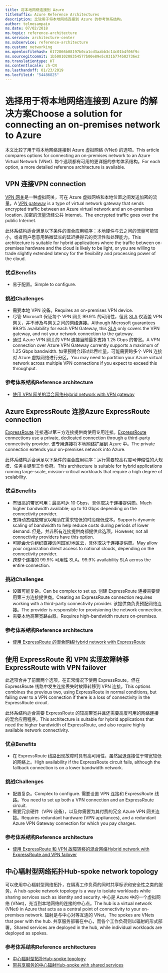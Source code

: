 ```yaml
---
title: 将本地网络连接到 Azure
titleSuffix: Azure Reference Architectures
description: 比较用于将本地网络连接到 Azure 的参考体系结构。
author: telmosampaio
ms.date: 07/02/2018
ms.topic: reference-architecture
ms.service: architecture-center
ms.subservice: reference-architecture
ms.custom: networking
ms.openlocfilehash: 6172866b08197b0ca1cd3aabb3c14c01b4f06f9c
ms.sourcegitcommit: 1b50810208354577b00e89e5c031b774b02736e2
ms.translationtype: HT
ms.contentlocale: zh-CN
ms.lasthandoff: 01/23/2019
ms.locfileid: "54486825"
---
```

# <a name="choose-a-solution-for-connecting-an-on-premises-network-to-azure"></a><span data-ttu-id="22e7b-103">选择用于将本地网络连接到 Azure 的解决方案</span><span class="sxs-lookup"><span data-stu-id="22e7b-103">Choose a solution for connecting an on-premises network to Azure</span></span>

<span data-ttu-id="22e7b-104">本文比较了用于将本地网络连接到 Azure 虚拟网络 (VNet) 的选项。</span><span class="sxs-lookup"><span data-stu-id="22e7b-104">This article compares options for connecting an on-premises network to an Azure Virtual Network (VNet).</span></span> <span data-ttu-id="22e7b-105">每个选项都有可用的更详细的参考体系结构。</span><span class="sxs-lookup"><span data-stu-id="22e7b-105">For each option, a more detailed reference architecture is available.</span></span>

## <a name="vpn-connection"></a><span data-ttu-id="22e7b-106">VPN 连接</span><span class="sxs-lookup"><span data-stu-id="22e7b-106">VPN connection</span></span>

<span data-ttu-id="22e7b-107">[VPN 网关](/azure/vpn-gateway/vpn-gateway-about-vpngateways)是一种虚拟网关，可在 Azure 虚拟网络和本地位置之间发送加密的流量。</span><span class="sxs-lookup"><span data-stu-id="22e7b-107">A [VPN gateway](/azure/vpn-gateway/vpn-gateway-about-vpngateways) is a type of virtual network gateway that sends encrypted traffic between an Azure virtual network and an on-premises location.</span></span> <span data-ttu-id="22e7b-108">加密的流量流经公共 Internet。</span><span class="sxs-lookup"><span data-stu-id="22e7b-108">The encrypted traffic goes over the public Internet.</span></span>

<span data-ttu-id="22e7b-109">此体系结构适合满足以下条件的混合应用程序：本地硬件与云之间的流量可能较小，或者用户愿意用略微延长的延迟换得云的灵活性和处理能力。</span><span class="sxs-lookup"><span data-stu-id="22e7b-109">This architecture is suitable for hybrid applications where the traffic between on-premises hardware and the cloud is likely to be light, or you are willing to trade slightly extended latency for the flexibility and processing power of the cloud.</span></span>

### <a name="benefits"></a><span data-ttu-id="22e7b-110">优点</span><span class="sxs-lookup"><span data-stu-id="22e7b-110">Benefits</span></span>

- <span data-ttu-id="22e7b-111">易于配置。</span><span class="sxs-lookup"><span data-stu-id="22e7b-111">Simple to configure.</span></span>

### <a name="challenges"></a><span data-ttu-id="22e7b-112">挑战</span><span class="sxs-lookup"><span data-stu-id="22e7b-112">Challenges</span></span>

- <span data-ttu-id="22e7b-113">需要本地 VPN 设备。</span><span class="sxs-lookup"><span data-stu-id="22e7b-113">Requires an on-premises VPN device.</span></span>
- <span data-ttu-id="22e7b-114">尽管 Microsoft 保证每个 VPN 网关 99.9% 的可用性，但此 [SLA](https://azure.microsoft.com/support/legal/sla/vpn-gateway/) 仅涵盖 VPN 网关，并不涉及与网关之间的网络连接。</span><span class="sxs-lookup"><span data-stu-id="22e7b-114">Although Microsoft guarantees 99.9% availability for each VPN Gateway, this [SLA](https://azure.microsoft.com/support/legal/sla/vpn-gateway/) only covers the VPN gateway, and not your network connection to the gateway.</span></span>
- <span data-ttu-id="22e7b-115">通过 Azure VPN 网关的 VPN 连接当前最多支持 1.25 Gbps 的带宽。</span><span class="sxs-lookup"><span data-stu-id="22e7b-115">A VPN connection over Azure VPN Gateway currently supports a maximum of 1.25 Gbps bandwidth.</span></span> <span data-ttu-id="22e7b-116">如果预期会超过此吞吐量，可能需要跨多个 VPN 连接对 Azure 虚拟网络进行分区。</span><span class="sxs-lookup"><span data-stu-id="22e7b-116">You may need to partition your Azure virtual network across multiple VPN connections if you expect to exceed this throughput.</span></span>

### <a name="reference-architecture"></a><span data-ttu-id="22e7b-117">参考体系结构</span><span class="sxs-lookup"><span data-stu-id="22e7b-117">Reference architecture</span></span>

- [<span data-ttu-id="22e7b-118">使用 VPN 网关的混合网络</span><span class="sxs-lookup"><span data-stu-id="22e7b-118">Hybrid network with VPN gateway</span></span>](./vpn.md)

<!-- markdownlint-disable MD024 -->

## <a name="azure-expressroute-connection"></a><span data-ttu-id="22e7b-119">Azure ExpressRoute 连接</span><span class="sxs-lookup"><span data-stu-id="22e7b-119">Azure ExpressRoute connection</span></span>

<span data-ttu-id="22e7b-120">[ExpressRoute](/azure/expressroute/) 连接通过第三方连接提供商使用专用连接。</span><span class="sxs-lookup"><span data-stu-id="22e7b-120">[ExpressRoute](/azure/expressroute/) connections use a private, dedicated connection through a third-party connectivity provider.</span></span> <span data-ttu-id="22e7b-121">该专用连接将本地网络扩展到 Azure 中。</span><span class="sxs-lookup"><span data-stu-id="22e7b-121">The private connection extends your on-premises network into Azure.</span></span>

<span data-ttu-id="22e7b-122">此体系结构适合满足以下条件的混合应用程序：运行需要较高程度可伸缩性的大规模、任务关键型工作负荷。</span><span class="sxs-lookup"><span data-stu-id="22e7b-122">This architecture is suitable for hybrid applications running large-scale, mission-critical workloads that require a high degree of scalability.</span></span>

### <a name="benefits"></a><span data-ttu-id="22e7b-123">优点</span><span class="sxs-lookup"><span data-stu-id="22e7b-123">Benefits</span></span>

- <span data-ttu-id="22e7b-124">有很高的带宽可用；最高可达 10 Gbps，具体取决于连接提供商。</span><span class="sxs-lookup"><span data-stu-id="22e7b-124">Much higher bandwidth available; up to 10 Gbps depending on the connectivity provider.</span></span>
- <span data-ttu-id="22e7b-125">支持动态缩放带宽以帮助在需求较低的时段降低成本。</span><span class="sxs-lookup"><span data-stu-id="22e7b-125">Supports dynamic scaling of bandwidth to help reduce costs during periods of lower demand.</span></span> <span data-ttu-id="22e7b-126">但是，并非所有连接提供商都提供此选项。</span><span class="sxs-lookup"><span data-stu-id="22e7b-126">However, not all connectivity providers have this option.</span></span>
- <span data-ttu-id="22e7b-127">可能会允许组织直接访问国家/地区云，具体取决于连接提供商。</span><span class="sxs-lookup"><span data-stu-id="22e7b-127">May allow your organization direct access to national clouds, depending on the connectivity provider.</span></span>
- <span data-ttu-id="22e7b-128">跨整个连接的 99.9% 可用性 SLA。</span><span class="sxs-lookup"><span data-stu-id="22e7b-128">99.9% availability SLA across the entire connection.</span></span>

### <a name="challenges"></a><span data-ttu-id="22e7b-129">挑战</span><span class="sxs-lookup"><span data-stu-id="22e7b-129">Challenges</span></span>

- <span data-ttu-id="22e7b-130">设置可能复杂。</span><span class="sxs-lookup"><span data-stu-id="22e7b-130">Can be complex to set up.</span></span> <span data-ttu-id="22e7b-131">创建 ExpressRoute 连接需要使用第三方连接提供商。</span><span class="sxs-lookup"><span data-stu-id="22e7b-131">Creating an ExpressRoute connection requires working with a third-party connectivity provider.</span></span> <span data-ttu-id="22e7b-132">该提供商负责预配网络连接。</span><span class="sxs-lookup"><span data-stu-id="22e7b-132">The provider is responsible for provisioning the network connection.</span></span>
- <span data-ttu-id="22e7b-133">需要本地高带宽路由器。</span><span class="sxs-lookup"><span data-stu-id="22e7b-133">Requires high-bandwidth routers on-premises.</span></span>

### <a name="reference-architecture"></a><span data-ttu-id="22e7b-134">参考体系结构</span><span class="sxs-lookup"><span data-stu-id="22e7b-134">Reference architecture</span></span>

- [<span data-ttu-id="22e7b-135">使用 ExpressRoute 的混合网络</span><span class="sxs-lookup"><span data-stu-id="22e7b-135">Hybrid network with ExpressRoute</span></span>](./expressroute.md)

## <a name="expressroute-with-vpn-failover"></a><span data-ttu-id="22e7b-136">使用 ExpressRoute 和 VPN 实现故障转移</span><span class="sxs-lookup"><span data-stu-id="22e7b-136">ExpressRoute with VPN failover</span></span>

<span data-ttu-id="22e7b-137">此选项合并了前面两个选项，在正常情况下使用 ExpressRoute，但在 ExpressRoute 线路中发生连接丢失时故障转移到 VPN 连接。</span><span class="sxs-lookup"><span data-stu-id="22e7b-137">This options combines the previous two, using ExpressRoute in normal conditions, but failing over to a VPN connection if there is a loss of connectivity in the ExpressRoute circuit.</span></span>

<span data-ttu-id="22e7b-138">此体系结构适合需要 ExpressRoute 的较高带宽并且还需要高度可用的网络连接的混合应用程序。</span><span class="sxs-lookup"><span data-stu-id="22e7b-138">This architecture is suitable for hybrid applications that need the higher bandwidth of ExpressRoute, and also require highly available network connectivity.</span></span>

### <a name="benefits"></a><span data-ttu-id="22e7b-139">优点</span><span class="sxs-lookup"><span data-stu-id="22e7b-139">Benefits</span></span>

- <span data-ttu-id="22e7b-140">在 ExpressRoute 线路出现故障时具有高可用性，虽然回退连接位于带宽较低的网络上。</span><span class="sxs-lookup"><span data-stu-id="22e7b-140">High availability if the ExpressRoute circuit fails, although the fallback connection is on a lower bandwidth network.</span></span>

### <a name="challenges"></a><span data-ttu-id="22e7b-141">挑战</span><span class="sxs-lookup"><span data-stu-id="22e7b-141">Challenges</span></span>

- <span data-ttu-id="22e7b-142">配置复杂。</span><span class="sxs-lookup"><span data-stu-id="22e7b-142">Complex to configure.</span></span> <span data-ttu-id="22e7b-143">需要设置 VPN 连接和 ExpressRoute 线路。</span><span class="sxs-lookup"><span data-stu-id="22e7b-143">You need to set up both a VPN connection and an ExpressRoute circuit.</span></span>
- <span data-ttu-id="22e7b-144">需要冗余硬件（VPN 设备），以及你需要为其付费的冗余 Azure VPN 网关连接。</span><span class="sxs-lookup"><span data-stu-id="22e7b-144">Requires redundant hardware (VPN appliances), and a redundant Azure VPN Gateway connection for which you pay charges.</span></span>

### <a name="reference-architecture"></a><span data-ttu-id="22e7b-145">参考体系结构</span><span class="sxs-lookup"><span data-stu-id="22e7b-145">Reference architecture</span></span>

- [<span data-ttu-id="22e7b-146">使用 ExpressRoute 和 VPN 故障转移的混合网络</span><span class="sxs-lookup"><span data-stu-id="22e7b-146">Hybrid network with ExpressRoute and VPN failover</span></span>](./expressroute-vpn-failover.md)

<!-- markdownlint-disable MD024 -->

## <a name="hub-spoke-network-topology"></a><span data-ttu-id="22e7b-147">中心辐射型网络拓扑</span><span class="sxs-lookup"><span data-stu-id="22e7b-147">Hub-spoke network topology</span></span>

<span data-ttu-id="22e7b-148">可以使用中心辐射型网络拓扑，在隔离工作负荷的同时共享标识和安全性之类的服务。</span><span class="sxs-lookup"><span data-stu-id="22e7b-148">A hub-spoke network topology is a way to isolate workloads while sharing services such as identity and security.</span></span> <span data-ttu-id="22e7b-149">中心是 Azure 中的一个虚拟网络 (VNet)，充当到本地网络的连接的中心点。</span><span class="sxs-lookup"><span data-stu-id="22e7b-149">The hub is a virtual network (VNet) in Azure that acts as a central point of connectivity to your on-premises network.</span></span> <span data-ttu-id="22e7b-150">辐射是与中心对等互连的 VNet。</span><span class="sxs-lookup"><span data-stu-id="22e7b-150">The spokes are VNets that peer with the hub.</span></span> <span data-ttu-id="22e7b-151">共享服务部署在中心，而各个工作负荷则以辐射的形式部署。</span><span class="sxs-lookup"><span data-stu-id="22e7b-151">Shared services are deployed in the hub, while individual workloads are deployed as spokes.</span></span>

### <a name="reference-architectures"></a><span data-ttu-id="22e7b-152">参考体系结构</span><span class="sxs-lookup"><span data-stu-id="22e7b-152">Reference architectures</span></span>

- [<span data-ttu-id="22e7b-153">中心辐射型拓扑</span><span class="sxs-lookup"><span data-stu-id="22e7b-153">Hub-spoke topology</span></span>](./hub-spoke.md)
- [<span data-ttu-id="22e7b-154">带共享服务的中心辐射</span><span class="sxs-lookup"><span data-stu-id="22e7b-154">Hub-spoke with shared services</span></span>](./shared-services.md)
